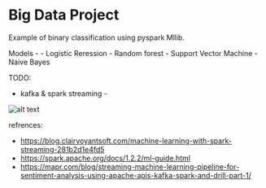 # Big Data Project

Example of binary classification using pyspark Mllib.

Models - 
      - Logistic Reression 
      - Random forest
      - Support Vector Machine 
      - Naive Bayes 

TODO:
  - kafka & spark streaming -
     
![alt text](https://github.com/RickyDa/BigData-Http-injections/blob/master/assets/spark%20ml.png)
      
refrences:
  - https://blog.clairvoyantsoft.com/machine-learning-with-spark-streaming-281b2d1e4fd5
  - https://spark.apache.org/docs/1.2.2/ml-guide.html
  - https://mapr.com/blog/streaming-machine-learning-pipeline-for-sentiment-analysis-using-apache-apis-kafka-spark-and-drill-part-1/
